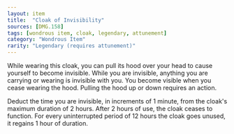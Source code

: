 ```yaml
---
layout: item
title:  "Cloak of Invisibility"
sources: [DMG.158]
tags: [wondrous item, cloak, legendary, attunement]
category: "Wondrous Item"
rarity: "Legendary (requires attunement)"
---
```


While wearing this cloak, you can pull its hood over your head to cause yourself to become invisible. While you are invisible, anything you are carrying or wearing is invisible with you. You become visible when you cease wearing the hood. Pulling the hood up or down requires an action.

Deduct the time you are invisible, in increments of 1 minute, from the cloak's maximum duration of 2 hours. After 2 hours of use, the cloak ceases to function. For every uninterrupted period of 12 hours the cloak goes unused, it regains 1 hour of duration.